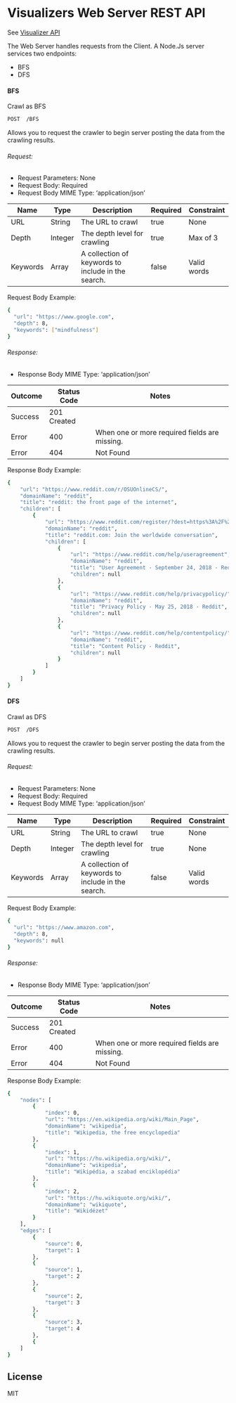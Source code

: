 # Visualizers Web Server REST API
See [Visualizer API](https://visualizers-rest-api.appspot.com)

The Web Server handles requests from the Client. A Node.Js server services two endpoints:
- BFS
- DFS

#### BFS
Crawl as BFS
```sh
POST  /BFS
```
Allows you to request the crawler to begin server posting the data from the crawling results.
###### Request:
- Request Parameters: None
- Request Body: Required
- Request Body MIME Type: ‘application/json’


| Name | Type | Description | Required | Constraint |
| ------ | ------ | ------ | ------ | ------ |
| URL | String | The URL to crawl | true | None |
| Depth | Integer | The depth level for crawling | true | Max of 3 |
| Keywords | Array | A collection of keywords to include in the search. | false | Valid words |

Request Body Example:
```sh
{
  "url": "https://www.google.com",
  "depth": 8,
  "keywords": ["mindfulness"]
}
```

###### Response:
- Response Body MIME Type: ‘application/json’

| Outcome | Status Code | Notes |
| ------ | ------ | ------ |
| Success | 201 Created |
| Error | 400 | When one or more required fields are missing. |
| Error | 404 | Not Found |

Response Body Example:
```sh
{
    "url": "https://www.reddit.com/r/OSUOnlineCS/",
    "domainName": "reddit",
    "title": "reddit: the front page of the internet",
    "children": [
        {
            "url": "https://www.reddit.com/register/?dest=https%3A%2F%2Fwww.reddit.com%2Fr%2FOSUOnlineCS%2F",
            "domainName": "reddit",
            "title": "reddit.com: Join the worldwide conversation",
            "children": [
                {
                    "url": "https://www.reddit.com/help/useragreement",
                    "domainName": "reddit",
                    "title": "User Agreement - September 24, 2018 - Reddit",
                    "children": null
                },
                {
                    "url": "https://www.reddit.com/help/privacypolicy/",
                    "domainName": "reddit",
                    "title": "Privacy Policy - May 25, 2018 - Reddit",
                    "children": null
                },
                {
                    "url": "https://www.reddit.com/help/contentpolicy/",
                    "domainName": "reddit",
                    "title": "Content Policy - Reddit",
                    "children": null
                }
            ]
        }
    ]
}
```

#### DFS
Crawl as DFS
```sh
POST  /DFS
```
Allows you to request the crawler to begin server posting the data from the crawling results.
###### Request:
- Request Parameters: None
- Request Body: Required
- Request Body MIME Type: ‘application/json’

| Name | Type | Description | Required | Constraint |
| ------ | ------ | ------ | ------ | ------ |
| URL | String | The URL to crawl | true | None
| Depth | Integer | The depth level for crawling | true | None
| Keywords | Array | A collection of keywords to include in the search. | false | Valid words |

Request Body Example:
```sh
{
  "url": "https://www.amazon.com",
  "depth": 8,
  "keywords": null
}
```

###### Response:
- Response Body MIME Type: ‘application/json’

| Outcome | Status Code | Notes |
| ------ | ------ | ------ |
| Success | 201 Created |
| Error | 400 | When one or more required fields are missing. |
| Error | 404 | Not Found |


Response Body Example:
```sh
{
    "nodes": [
        {
            "index": 0,
            "url": "https://en.wikipedia.org/wiki/Main_Page",
            "domainName": "wikipedia",
            "title": "Wikipedia, the free encyclopedia"
        },
        {
            "index": 1,
            "url": "https://hu.wikipedia.org/wiki/",
            "domainName": "wikipedia",
            "title": "Wikipédia, a szabad enciklopédia"
        },
        {
            "index": 2,
            "url": "https://hu.wikiquote.org/wiki/",
            "domainName": "wikiquote",
            "title": "Wikidézet"
        }
    ],
    "edges": [
        {
            "source": 0,
            "target": 1
        },
        {
            "source": 1,
            "target": 2
        },
        {
            "source": 2,
            "target": 3
        },
        {
            "source": 3,
            "target": 4
        },
        {
    ]
}
```

License
----
MIT
